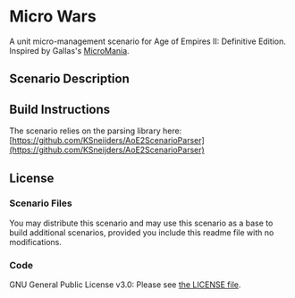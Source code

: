 # Micro Wars

A unit micro-management scenario for Age of Empires II: Definitive Edition.
Inspired by Gallas's [MicroMania](http://aok.heavengames.com/blacksmith/showfile.php?fileid=12345&ci=9816a23c6e392c4f889d45ec2a7f88feYToxOntpOjA7YToyOntpOjA7czoxNDoiU2VhcmNoIFJlc3VsdHMiO2k6MTtzOjU1OiJsaXN0ZXIucGhwP3N0YXJ0PTAmYW1wO3RpdGxlPW1pY3JvbWFuaWEmYW1wO3M9ZCZhbXA7bz1kIjt9fQ==).

## Scenario Description

## Build Instructions

The scenario relies on the parsing library here: [https://github.com/KSneijders/AoE2ScenarioParser](https://github.com/KSneijders/AoE2ScenarioParser)

## License

### Scenario Files

You may distribute this scenario and may use this scenario as a base to build additional scenarios, provided you include this readme file with no modifications.

### Code

GNU General Public License v3.0: Please see [the LICENSE file](./LICENSE).
